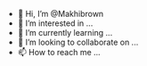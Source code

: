 - 👋 Hi, I’m @Makhibrown
- 👀 I’m interested in ...
- 🌱 I’m currently learning ...
- 💞️ I’m looking to collaborate on ...
- 📫 How to reach me ...

<!---
Makhibrown/Makhibrown is a ✨ special ✨ repository because its `README.md` (this file) appears on your GitHub profile.
You can click the Preview link to take a look at your changes.
--->
